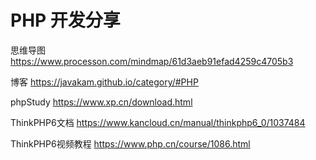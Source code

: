 # PHP 开发分享
思维导图  https://www.processon.com/mindmap/61d3aeb91efad4259c4705b3

博客 https://javakam.github.io/category/#PHP

phpStudy  https://www.xp.cn/download.html

ThinkPHP6文档  https://www.kancloud.cn/manual/thinkphp6_0/1037484

ThinkPHP6视频教程  https://www.php.cn/course/1086.html
